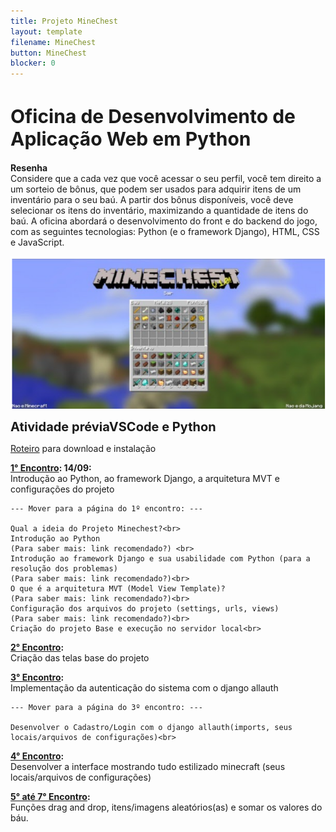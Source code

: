 ```yaml
---
title: Projeto MineChest
layout: template
filename: MineChest
button: MineChest
blocker: 0
--- 
```

<html>
<body>
<h1 style="font-size:30px">
Oficina de Desenvolvimento de Aplicação Web em Python
</h1>
	
<p>
<b style="font-weight: bold;">Resenha<br></b>
Considere que a cada vez que você acessar o seu perfil, você tem direito a um sorteio de bônus, que podem ser usados para adquirir itens de um inventário para o seu baú. 
A partir dos bônus disponíveis, você deve selecionar os itens do inventário, maximizando a quantidade de itens do baú.
A oficina abordará o desenvolvimento do front e do backend do jogo, com as seguintes tecnologias: Python (e o framework Django), HTML, CSS e JavaScript.	
</p>

	
<p align="center">
<img src="images/image.png"/>	
	</p>
<p align="justify">
	<b style="font-size:20px;">Atividade préviaVSCode e Python</b>
</p>
<p>
	<a href="https://e2pc.github.io/ProjectPage/AtividadePrevia">Roteiro</a> para download e instalação
</p>
	
<p>
<b style="font-weight: bold;"><a href="https://e2pc.github.io/ProjectPage/Encontro1">1° Encontro</a>: 14/09:<br></b>
	Introdução ao Python, ao framework Django, a arquitetura MVT e configurações do projeto
	
	
	--- Mover para a página do 1º encontro: ---
	
	Qual a ideia do Projeto Minechest?<br>
	Introdução ao Python 
	(Para saber mais: link recomendado?) <br>
	Introdução ao framework Django e sua usabilidade com Python (para a resolução dos problemas)
	(Para saber mais: link recomendado?)<br>
	O que é a arquitetura MVT (Model View Template)?
	(Para saber mais: link recomendado?)<br>
	Configuração dos arquivos do projeto (settings, urls, views)
	(Para saber mais: link recomendado?)<br>
	Criação do projeto Base e execução no servidor local<br>
</p>
	
<p>
<b style="font-weight: bold;"><a href="https://e2pc.github.io/ProjectPage/Encontro2">2° Encontro</a>:<br></b>
	Criação das telas base do projeto<br>
</p>

<p>
<b style="font-weight: bold;"><a href="https://e2pc.github.io/ProjectPage/Encontro3">3° Encontro</a>:<br></b>
	Implementação da autenticação do sistema com o django allauth 
	
	--- Mover para a página do 3º encontro: ---
	
	Desenvolver o Cadastro/Login com o django allauth(imports, seus locais/arquivos de configurações)<br>
</p>

<p>
	<b style="font-weight: bold;"><a href="https://e2pc.github.io/ProjectPage/Encontro4">4° Encontro</a>:<br></b>
	Desenvolver a interface mostrando tudo estilizado minecraft
	(seus locais/arquivos de configurações)<br>
</p>

<p>
<b style="font-weight: bold;"><a href="https://e2pc.github.io/ProjectPage/Encontro57">5° até 7° Encontro</a>:<br></b>
	Funções drag and drop, itens/imagens aleatórios(as) e somar os valores do báu.<br>
</p>


</body>
</html>
